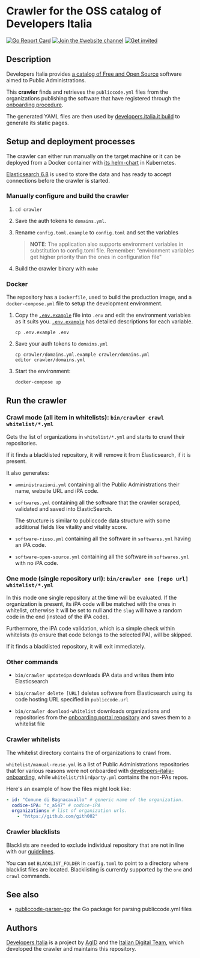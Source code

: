 # Crawler for the OSS catalog of Developers Italia

[![Go Report Card](https://goreportcard.com/badge/github.com/italia/developers-italia-backend)](https://goreportcard.com/report/github.com/italia/developers-italia-backend)
[![Join the #website channel](https://img.shields.io/badge/Slack%20channel-%23website-blue.svg?logo=slack)](https://developersitalia.slack.com/messages/C9R26QMT6)
[![Get invited](https://slack.developers.italia.it/badge.svg)](https://slack.developers.italia.it/)

## Description

Developers Italia provides [a catalog of Free and Open Source](https://developers.italia.it/en/search)
software aimed to Public Administrations.

This **crawler** finds and retrieves the `publiccode.yml` files from the
organizations publishing the software that have registered through the
[onboarding procedure](https://github.com/italia/developers-italia-onboarding).

The generated YAML files are then used by
[developers.italia.it build](https://github.com/italia/developers.italia.it)
to generate its static pages.

## Setup and deployment processes

The crawler can either run manually on the target machine or it can be deployed
from a Docker container with
[its helm-chart](https://github.com/teamdigitale/devita-infra-kubernetes) in Kubernetes.

[Elasticsearch 6.8](https://www.elastic.co/products/elasticsearch) is used to store
the data and has ready to accept connections before the crawler is started.

### Manually configure and build the crawler

1. `cd crawler`

2. Save the auth tokens to `domains.yml`.

3. Rename `config.toml.example` to `config.toml` and set the variables

   > **NOTE**: The application also supports environment variables in substitution
   > to config.toml file. Remember: "environment variables get higher priority than
   > the ones in configuration file"

4. Build the crawler binary with `make`

### Docker

The repository has a `Dockerfile`, used to build the production image,
and a `docker-compose.yml` file to setup the development environment.

1. Copy the [`.env.example`](.env.example) file into `.env` and edit the
   environment variables as it suits you.
   [`.env.example`](.env.example) has detailed descriptions for each variable.

   ```shell
   cp .env.example .env
   ```

2. Save your auth tokens to `domains.yml`

   ```shell
   cp crawler/domains.yml.example crawler/domains.yml
   editor crawler/domains.yml
   ```

3. Start the environment:

   ```shell
   docker-compose up

## Run the crawler

### Crawl mode (all item in whitelists): `bin/crawler crawl whitelist/*.yml`

Gets the list of organizations in `whitelist/*.yml` and starts to crawl
their repositories.

If it finds a blacklisted repository, it will remove it from Elasticsearch, if
it is present.

It also generates:

* `amministrazioni.yml` containing all the Public Administrations their
   name, website URL and iPA code.

* `softwares.yml` containing all the software that the crawler scraped,
  validated and saved into ElasticSearch.

  The structure is similar to publiccode data structure with some additional
  fields like vitality and vitality score.

* `software-riuso.yml` containing all the software in `softwares.yml`
  having an iPA code.

* `software-open-source.yml` containing all the software in `softwares.yml`
  with no iPA code.

### One mode (single repository url): `bin/crawler one [repo url] whitelist/*.yml`

In this mode one single repository at the time will be evaluated. If the
organization is present, its iPA code will be matched with the ones in
whitelist, otherwise it will be set to null and the `slug` will have a random
code in the end (instead of the iPA code).

Furthermore, the iPA code validation, which is a simple check within whitelists
(to ensure that code belongs to the selected PA), will be skipped.

If it finds a blacklisted repository, it will exit immediately.

### Other commands

* `bin/crawler updateipa` downloads iPA data and writes them into Elasticsearch

* `bin/crawler delete [URL]` deletes software from Elasticsearch using its code
   hosting URL specified in `publiccode.url`

* `bin/crawler download-whitelist` downloads organizations and repositories from
  the [onboarding portal repository](https://github.com/italia/developers-italia-onboarding)
  and saves them to a whitelist file

### Crawler whitelists

The whitelist directory contains the of organizations to crawl from.

`whitelist/manual-reuse.yml` is a list of Public Administrations repositories
that for various reasons were not onboarded with
[developers-italia-onboarding](https://github.com/italia/developers-italia-onboarding),
while `whitelist/thirdparty.yml` contains the non-PAs repos.

Here's an example of how the files might look like:

```yaml
- id: "Comune di Bagnacavallo" # generic name of the organization.
  codice-iPA: "c_a547" # codice-iPA
  organizations: # list of organization urls.
    - "https://github.com/gith002"
```

### Crawler blacklists

Blacklists are needed to exclude individual repository that are not in line with
our
[guidelines](https://docs.italia.it/italia/developers-italia/policy-inserimento-catalogo-docs/it/stabile/approvazione-del-software-a-catalogo.html).

You can set `BLACKLIST_FOLDER` in `config.toml` to point to a directory
where blacklist files are located.
Blacklisting is currently supported by the `one` and `crawl` commands.

## See also

* [publiccode-parser-go](https://github.com/italia/publiccode-parser-go): the Go
  package for parsing publiccode.yml files

## Authors

[Developers Italia](https://developers.italia.it) is a project by
[AgID](https://www.agid.gov.it/) and the
[Italian Digital Team](https://teamdigitale.governo.it/), which developed the
crawler and maintains this repository.
